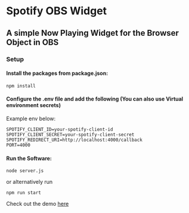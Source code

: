 # Spotify OBS Widget 
## A simple Now Playing Widget for the Browser Object in OBS

### Setup

#### Install the packages from package.json:
```
npm install
```

#### Configure the .env file and add the following (You can also use Virtual environment secrets)
Example env below:
```
SPOTIFY_CLIENT_ID=your-spotify-client-id
SPOTIFY_CLIENT_SECRET=your-spotify-client-secret
SPOTIFY_REDIRECT_URI=http://localhost:4000/callback
PORT=4000
```

#### Run the Software:
```
node server.js
```
or alternatively run
```
npm run start
```

Check out the demo [here](https://spotifyobswidget.onrender.com)
